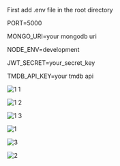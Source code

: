 First add .env file in the root directory

PORT=5000 

MONGO_URI=your mongodb uri

NODE_ENV=development

JWT_SECRET=your_secret_key

TMDB_API_KEY=your tmdb api




![1 1](https://github.com/user-attachments/assets/fc773a2b-3886-46db-b4fe-9c05231b88b9)



![1 2](https://github.com/user-attachments/assets/5aff1edb-df93-42d9-8a79-d83dcfc02d21)



![1 3](https://github.com/user-attachments/assets/36a40866-dd2e-47d8-8441-bbe20686e9c3)



![1](https://github.com/user-attachments/assets/89ffe50a-147d-46ee-99dc-7e945e6bcb56)



![3](https://github.com/user-attachments/assets/e81fc65d-1f32-41cd-9e19-2fdb0e13971d)



![2](https://github.com/user-attachments/assets/95798a56-1647-4483-a4fd-2f2d705b2a37)


